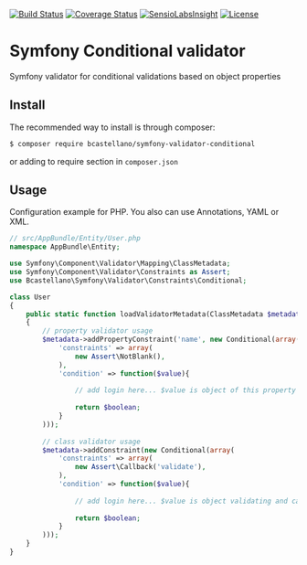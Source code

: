 [![Build Status](https://travis-ci.org/bcastellano/symfony-validator-conditional.svg?branch=master)](https://travis-ci.org/bcastellano/symfony-validator-conditional)
[![Coverage Status](https://coveralls.io/repos/github/bcastellano/symfony-validator-conditional/badge.svg?branch=master)](https://coveralls.io/github/bcastellano/symfony-validator-conditional?branch=master)
[![SensioLabsInsight](https://insight.sensiolabs.com/projects/f544eb6c-9c1c-4728-8758-e6d3d004af9e/mini.png)](https://insight.sensiolabs.com/projects/f544eb6c-9c1c-4728-8758-e6d3d004af9e)
[![License](http://img.shields.io/:license-mit-blue.svg)](http://doge.mit-license.org)

# Symfony Conditional validator
Symfony validator for conditional validations based on object properties

## Install

The recommended way to install is through composer:

```bash
$ composer require bcastellano/symfony-validator-conditional
```

or adding to require section in `composer.json`

## Usage

Configuration example for PHP. You also can use Annotations, YAML or XML.

```php
// src/AppBundle/Entity/User.php
namespace AppBundle\Entity;

use Symfony\Component\Validator\Mapping\ClassMetadata;
use Symfony\Component\Validator\Constraints as Assert;
use Bcastellano\Symfony\Validator\Constraints\Conditional;

class User
{
    public static function loadValidatorMetadata(ClassMetadata $metadata)
    {
        // property validator usage
        $metadata->addPropertyConstraint('name', new Conditional(array(
            'constraints' => array(
                new Assert\NotBlank(),
            ),
            'condition' => function($value){
                
                // add login here... $value is object of this property and can be use to check context 
                
                return $boolean; 
            }
        )));
        
        // class validator usage
        $metadata->addConstraint(new Conditional(array(
            'constraints' => array(
                new Assert\Callback('validate'),
            ),
            'condition' => function($value){
                             
                // add login here... $value is object validating and can be use to check context
             
                return $boolean; 
            }
        )));
    }
}
```
